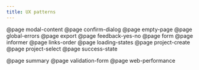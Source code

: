 ```yaml
---
title: UX patterns
---
```


@page modal-content
@page confirm-dialog
@page empty-page
@page global-errors
@page export
@page feedback-yes-no
@page form
@page informer
@page links-order
@page loading-states
@page project-create
@page project-select
@page success-state
<!-- @page sso-page -->

@page summary
@page validation-form
@page web-performance
